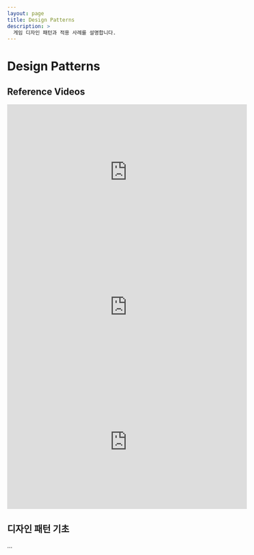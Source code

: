 ```yaml
---
layout: page
title: Design Patterns
description: >
  게임 디자인 패턴과 적용 사례를 설명합니다.
---
```


# Design Patterns

## Reference Videos
<iframe width="560" height="315" src="https://www.youtube.com/embed/2wL1Ur9kcJg" frameborder="0" allow="accelerometer; autoplay; clipboard-write; encrypted-media; gyroscope; picture-in-picture" allowfullscreen></iframe>

<iframe width="560" height="315" src="https://www.youtube.com/embed/2wL1Ur9kcJg" frameborder="0" allow="accelerometer; autoplay; clipboard-write; encrypted-media; gyroscope; picture-in-picture" allowfullscreen></iframe>

<iframe width="560" height="315" src="https://www.youtube.com/embed/2wL1Ur9kcJg" frameborder="0" allow="accelerometer; autoplay; clipboard-write; encrypted-media; gyroscope; picture-in-picture" allowfullscreen></iframe>

## 디자인 패턴 기초
...